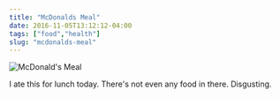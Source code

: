 ```yaml
---
title: "McDonalds Meal"
date: 2016-11-05T13:12:12-04:00
tags: ["food","health"]
slug: "mcdonalds-meal"
---
```


![McDonald's Meal](/img/2016/mcdonalds-meal.jpg)

I ate this for lunch today. There's not even any food in there. Disgusting.
